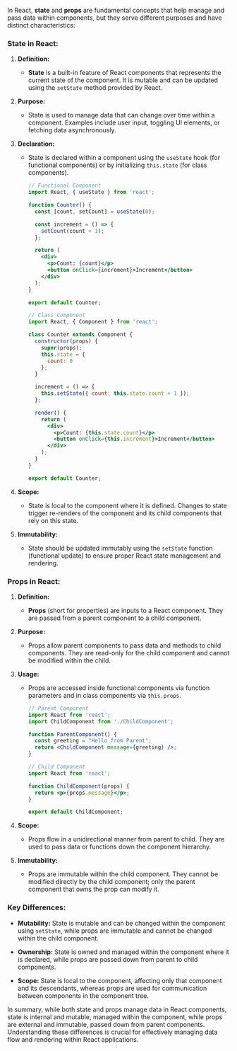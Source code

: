 In React, **state** and **props** are fundamental concepts that help manage and pass data within components, but they serve different purposes and have distinct characteristics:

### State in React:

1. **Definition:**
   - **State** is a built-in feature of React components that represents the current state of the component. It is mutable and can be updated using the `setState` method provided by React.

2. **Purpose:**
   - State is used to manage data that can change over time within a component. Examples include user input, toggling UI elements, or fetching data asynchronously.

3. **Declaration:**
   - State is declared within a component using the `useState` hook (for functional components) or by initializing `this.state` (for class components).

     ```jsx
     // Functional Component
     import React, { useState } from 'react';

     function Counter() {
       const [count, setCount] = useState(0);

       const increment = () => {
         setCount(count + 1);
       };

       return (
         <div>
           <p>Count: {count}</p>
           <button onClick={increment}>Increment</button>
         </div>
       );
     }

     export default Counter;
     ```

     ```jsx
     // Class Component
     import React, { Component } from 'react';

     class Counter extends Component {
       constructor(props) {
         super(props);
         this.state = {
           count: 0
         };
       }

       increment = () => {
         this.setState({ count: this.state.count + 1 });
       };

       render() {
         return (
           <div>
             <p>Count: {this.state.count}</p>
             <button onClick={this.increment}>Increment</button>
           </div>
         );
       }
     }

     export default Counter;
     ```

4. **Scope:**
   - State is local to the component where it is defined. Changes to state trigger re-renders of the component and its child components that rely on this state.

5. **Immutability:**
   - State should be updated immutably using the `setState` function (functional update) to ensure proper React state management and rendering.

### Props in React:

1. **Definition:**
   - **Props** (short for properties) are inputs to a React component. They are passed from a parent component to a child component.

2. **Purpose:**
   - Props allow parent components to pass data and methods to child components. They are read-only for the child component and cannot be modified within the child.

3. **Usage:**
   - Props are accessed inside functional components via function parameters and in class components via `this.props`.

     ```jsx
     // Parent Component
     import React from 'react';
     import ChildComponent from './ChildComponent';

     function ParentComponent() {
       const greeting = "Hello from Parent";
       return <ChildComponent message={greeting} />;
     }

     // Child Component
     import React from 'react';

     function ChildComponent(props) {
       return <p>{props.message}</p>;
     }

     export default ChildComponent;
     ```

4. **Scope:**
   - Props flow in a unidirectional manner from parent to child. They are used to pass data or functions down the component hierarchy.

5. **Immutability:**
   - Props are immutable within the child component. They cannot be modified directly by the child component; only the parent component that owns the prop can modify it.

### Key Differences:

- **Mutability:** State is mutable and can be changed within the component using `setState`, while props are immutable and cannot be changed within the child component.
  
- **Ownership:** State is owned and managed within the component where it is declared, while props are passed down from parent to child components.
  
- **Scope:** State is local to the component, affecting only that component and its descendants, whereas props are used for communication between components in the component tree.

In summary, while both state and props manage data in React components, state is internal and mutable, managed within the component, while props are external and immutable, passed down from parent components. Understanding these differences is crucial for effectively managing data flow and rendering within React applications.